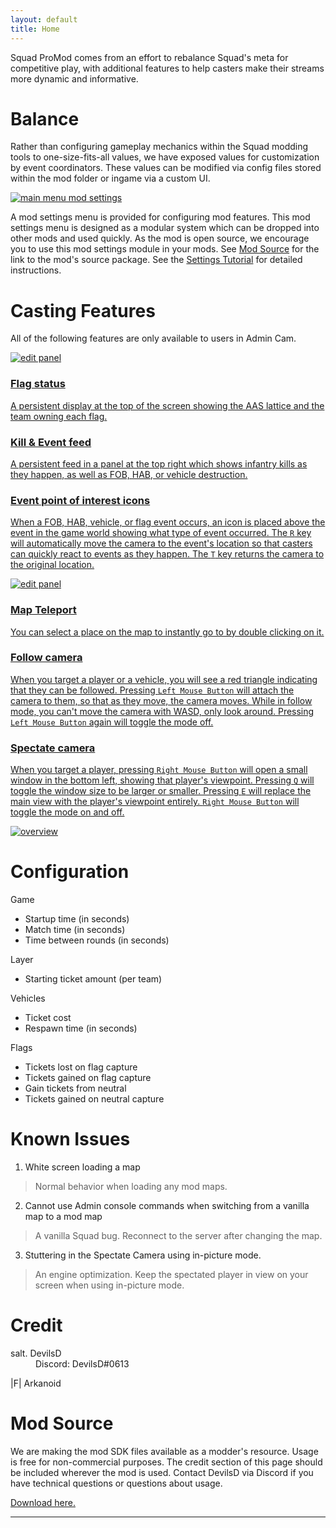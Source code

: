 ```yaml
---
layout: default
title: Home
---
```


Squad ProMod comes from an effort to rebalance Squad's meta for competitive play, with additional features to help casters make their streams more dynamic and informative.

# <a name="balance">Balance</a>
Rather than configuring gameplay mechanics within the Squad modding tools to one-size-fits-all values, we have exposed values for customization by event coordinators. These values can be modified via config files stored within the mod folder or ingame via a custom UI. 

<a href="https://i.imgur.com/FOHe1jo.png" target="_blank" rel="noopener noreferrer">![main menu mod settings](https://i.imgur.com/L6DKtpA.png)</a>

A mod settings menu is provided for configuring mod features. This mod settings menu is designed as a modular system which can be dropped into other mods and used quickly. As the mod is open source, we encourage you to use this mod settings module in your mods. See <a href="#modsource">Mod Source</a> for the link to the mod's source package. See the [Settings Tutorial](https://arukanoido.github.io/swc-mod/settings-tutorial) for detailed instructions.

# <a name="casters">Casting Features</a>
All of the following features are only available to users in Admin Cam.

<a href="http://www.fissureentertainment.com/devilsd/UnrealEngine/SWCMod/Images/SquadListOverview.png" target="_blank">![edit panel](https://i.imgur.com/ehgWzeE.png)

### Flag status 
A persistent display at the top of the screen showing the AAS lattice and the team owning each flag.

### Kill & Event feed
A persistent feed in a panel at the top right which shows infantry kills as they happen, as well as FOB, HAB, or vehicle destruction.

### Event point of interest icons
When a FOB, HAB, vehicle, or flag event occurs, an icon is placed above the event in the game world showing what type of event occurred. The `R` key will automatically move the camera to the event's location so that casters can quickly react to events as they happen. The `T` key returns the camera to the original location.

<a href="http://www.fissureentertainment.com/devilsd/UnrealEngine/SWCMod/Images/POIOverview.png" target="_blank">![edit panel](https://i.imgur.com/A2psYjN.png)

### Map Teleport
You can select a place on the map to instantly go to by double clicking on it. 

### Follow camera
When you target a player or a vehicle, you will see a red triangle indicating that they can be followed. Pressing `Left Mouse Button` will attach the camera to them, so that as they move, the camera moves. While in follow mode, you can't move the camera with WASD, only look around. Pressing `Left Mouse Button` again will toggle the mode off.

### Spectate camera
When you target a player, pressing `Right Mouse Button` will open a small window in the bottom left, showing that player's viewpoint. Pressing `Q` will toggle the window size to be larger or smaller. Pressing `E` will replace the main view with the player's viewpoint entirely. `Right Mouse Button` will toggle the mode on and off.

<a href="http://www.fissureentertainment.com/devilsd/UnrealEngine/SWCMod/Images/CastingFeatureOverview.png" target="_blank">![overview](https://i.imgur.com/1l1tuGh.png)</a>

# <a name="config">Configuration</a>

Game
 - Startup time (in seconds)
 - Match time (in seconds)
 - Time between rounds (in seconds)

Layer
 - Starting ticket amount (per team)

Vehicles
 - Ticket cost
 - Respawn time (in seconds)
 
Flags
 - Tickets lost on flag capture
 - Tickets gained on flag capture
 - Gain tickets from neutral
 - Tickets gained on neutral capture

# <a name="known-issues">Known Issues</a>

1. White screen loading a map
> Normal behavior when loading any mod maps.
2. Cannot use Admin console commands when switching from a vanilla map to a mod map
> A vanilla Squad bug. Reconnect to the server after changing the map.
3. Stuttering in the Spectate Camera using in-picture mode.
> An engine optimization. Keep the spectated player in view on your screen when using in-picture mode.

# <a name="credit">Credit</a>
<dl>
 <dt>salt. DevilsD</dt>
 <dd>Discord: DevilsD#0613</dd>
</dl>

<dl>
 <dt>|F| Arkanoid</dt>
</dl>

# <a name="modsource">Mod Source</a>
We are making the mod SDK files available as a modder's resource. Usage is free for non-commercial purposes. The credit section of this page should be included wherever the mod is used. Contact DevilsD via Discord if you have technical questions or questions about usage.

<a href="http://www.fissureentertainment.com/devilsd/UnrealEngine/SWCMod/Source" target="_blank">Download here.</a>

---
